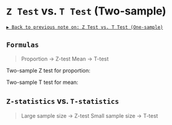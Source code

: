# `Z Test` vs. `T Test` (Two-sample)

[`▶ Back to previous note on: Z Test vs. T Test (One-sample)`](https://github.com/solomonxie/solomonxie.github.io/issues/50#issuecomment-420542201)

## `Formulas`

> Proportion -> Z-test
   Mean -> T-test

Two-sample Z test for proportion:


Two-sample T test for mean:



## `Z-statistics` vs. `T-statistics`

> Large sample size -> Z-test
   Small sample size -> T-test
